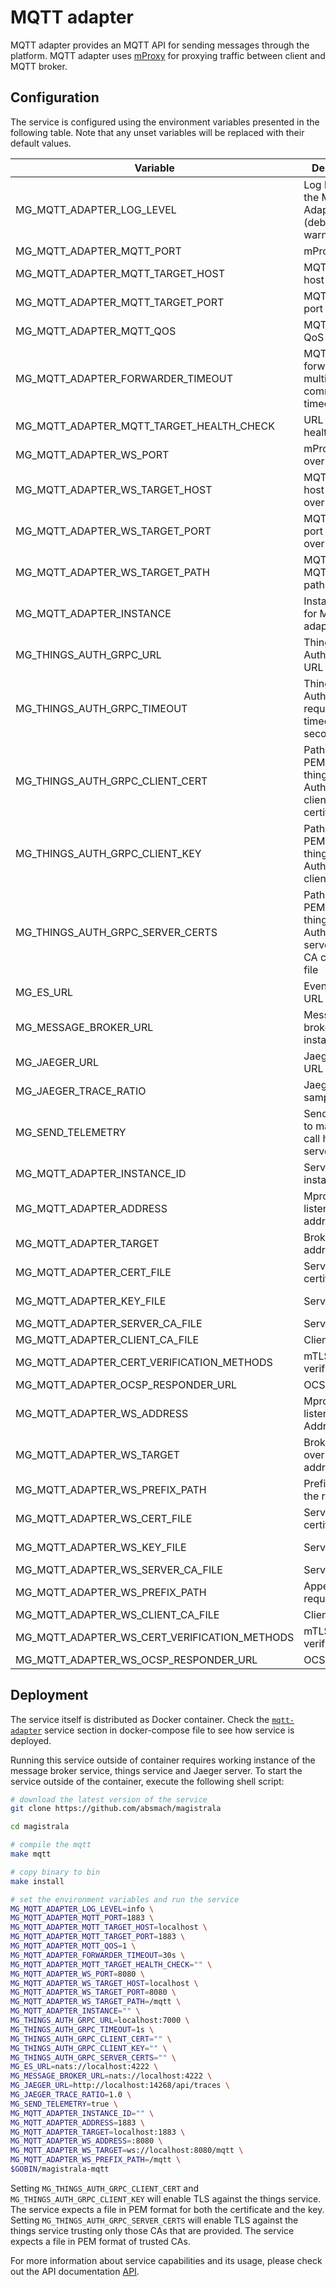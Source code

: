 # MQTT adapter

MQTT adapter provides an MQTT API for sending messages through the platform. MQTT adapter uses [mProxy](https://github.com/absmach/mproxy) for proxying traffic between client and MQTT broker.

## Configuration

The service is configured using the environment variables presented in the following table. Note that any unset variables will be replaced with their default values.

| Variable                                  | Description                                                                        | Default                              |
| ----------------------------------------- | ---------------------------------------------------------------------------------- | ------------------------------------ |
| MG_MQTT_ADAPTER_LOG_LEVEL                 | Log level for the MQTT Adapter (debug, info, warn, error)                          | info                                 |
| MG_MQTT_ADAPTER_MQTT_PORT                 | mProxy port                                                                        | 1883                                 |
| MG_MQTT_ADAPTER_MQTT_TARGET_HOST          | MQTT broker host                                                                   | localhost                            |
| MG_MQTT_ADAPTER_MQTT_TARGET_PORT          | MQTT broker port                                                                   | 1883                                 |
| MG_MQTT_ADAPTER_MQTT_QOS                  | MQTT broker QoS                                                                    | 1                                    |
| MG_MQTT_ADAPTER_FORWARDER_TIMEOUT         | MQTT forwarder for multiprotocol communication timeout                             | 30s                                  |
| MG_MQTT_ADAPTER_MQTT_TARGET_HEALTH_CHECK  | URL of broker health check                                                         | ""                                   |
| MG_MQTT_ADAPTER_WS_PORT                   | mProxy MQTT over WS port                                                           | 8080                                 |
| MG_MQTT_ADAPTER_WS_TARGET_HOST            | MQTT broker host for MQTT over WS                                                  | localhost                            |
| MG_MQTT_ADAPTER_WS_TARGET_PORT            | MQTT broker port for MQTT over WS                                                  | 8080                                 |
| MG_MQTT_ADAPTER_WS_TARGET_PATH            | MQTT broker MQTT over WS path                                                      | /mqtt                                |
| MG_MQTT_ADAPTER_INSTANCE                  | Instance name for MQTT adapter                                                     | ""                                   |
| MG_THINGS_AUTH_GRPC_URL                   | Things service Auth gRPC URL                                                       | <localhost:7000>                     |
| MG_THINGS_AUTH_GRPC_TIMEOUT               | Things service Auth gRPC request timeout in seconds                                | 1s                                   |
| MG_THINGS_AUTH_GRPC_CLIENT_CERT           | Path to the PEM encoded things service Auth gRPC client certificate file           | ""                                   |
| MG_THINGS_AUTH_GRPC_CLIENT_KEY            | Path to the PEM encoded things service Auth gRPC client key file                   | ""                                   |
| MG_THINGS_AUTH_GRPC_SERVER_CERTS          | Path to the PEM encoded things server Auth gRPC server trusted CA certificate file | ""                                   |
| MG_ES_URL                                 | Event sourcing URL                                                                 | <nats://localhost:4222>              |
| MG_MESSAGE_BROKER_URL                     | Message broker instance URL                                                        | <nats://localhost:4222>              |
| MG_JAEGER_URL                             | Jaeger server URL                                                                  | <http://localhost:14268/api/traces>  |
| MG_JAEGER_TRACE_RATIO                     | Jaeger sampling ratio                                                              | 1.0                                  |
| MG_SEND_TELEMETRY                         | Send telemetry to magistrala call home server                                      | true                                 |
| MG_MQTT_ADAPTER_INSTANCE_ID               | Service instance ID                                                                | ""                                   |
| MG_MQTT_ADAPTER_ADDRESS                   | Mproxy listening address                                                           | :1883                                |
| MG_MQTT_ADAPTER_TARGET                    | Broker target address                                                              | vernemq:1883                         |
| MG_MQTT_ADAPTER_CERT_FILE                 | Server certificate file                                                            | /etc/ssl/certs/magistrala-server.crt |
| MG_MQTT_ADAPTER_KEY_FILE                  | Server key file                                                                    | /etc/ssl/certs/magistrala-server.key |
| MG_MQTT_ADAPTER_SERVER_CA_FILE            | Server CA File                                                                     | /etc/ssl/certs/ca.crt                |
| MG_MQTT_ADAPTER_CLIENT_CA_FILE            | Client's CA file                                                                   | etc/ssl/certs/ca.crt                 |
| MG_MQTT_ADAPTER_CERT_VERIFICATION_METHODS | mTLS verification                                                                  | ocsp                                 |
| MG_MQTT_ADAPTER_OCSP_RESPONDER_URL        | OCSP address                                                                       | http://localhost:8080/ocsp           |
|MG_MQTT_ADAPTER_WS_ADDRESS | Mproxy listening Address| :8080 |
 MG_MQTT_ADAPTER_WS_TARGET | Broker MQTT over WS target address| ws://vernemq:8080/mqtt|
| MG_MQTT_ADAPTER_WS_PREFIX_PATH | Prefix path for the requests| /mqtt |
| MG_MQTT_ADAPTER_WS_CERT_FILE | Server certificate file|  /etc/ssl/certs/magistrala-server.crt |
| MG_MQTT_ADAPTER_WS_KEY_FILE | Server key file |   /etc/ssl/certs/magistrala-server.key |
| MG_MQTT_ADAPTER_WS_SERVER_CA_FILE | Server CA file | /etc/ssl/certs/ca.crt|
| MG_MQTT_ADAPTER_WS_PREFIX_PATH | Appended to requests |  /mqtt |
| MG_MQTT_ADAPTER_WS_CLIENT_CA_FILE | Client's CA file | /etc/ssl/certs/ca.crt |
| MG_MQTT_ADAPTER_WS_CERT_VERIFICATION_METHODS | mTLS verification  | ocsp |
| MG_MQTT_ADAPTER_WS_OCSP_RESPONDER_URL |  OCSP address | http://localhost:8080/ocsp|



## Deployment

The service itself is distributed as Docker container. Check the [`mqtt-adapter`](https://github.com/absmach/magistrala/blob/main/docker/docker-compose.yml) service section in docker-compose file to see how service is deployed.

Running this service outside of container requires working instance of the message broker service, things service and Jaeger server.
To start the service outside of the container, execute the following shell script:

```bash
# download the latest version of the service
git clone https://github.com/absmach/magistrala

cd magistrala

# compile the mqtt
make mqtt

# copy binary to bin
make install

# set the environment variables and run the service
MG_MQTT_ADAPTER_LOG_LEVEL=info \
MG_MQTT_ADAPTER_MQTT_PORT=1883 \
MG_MQTT_ADAPTER_MQTT_TARGET_HOST=localhost \
MG_MQTT_ADAPTER_MQTT_TARGET_PORT=1883 \
MG_MQTT_ADAPTER_MQTT_QOS=1 \
MG_MQTT_ADAPTER_FORWARDER_TIMEOUT=30s \
MG_MQTT_ADAPTER_MQTT_TARGET_HEALTH_CHECK="" \
MG_MQTT_ADAPTER_WS_PORT=8080 \
MG_MQTT_ADAPTER_WS_TARGET_HOST=localhost \
MG_MQTT_ADAPTER_WS_TARGET_PORT=8080 \
MG_MQTT_ADAPTER_WS_TARGET_PATH=/mqtt \
MG_MQTT_ADAPTER_INSTANCE="" \
MG_THINGS_AUTH_GRPC_URL=localhost:7000 \
MG_THINGS_AUTH_GRPC_TIMEOUT=1s \
MG_THINGS_AUTH_GRPC_CLIENT_CERT="" \
MG_THINGS_AUTH_GRPC_CLIENT_KEY="" \
MG_THINGS_AUTH_GRPC_SERVER_CERTS="" \
MG_ES_URL=nats://localhost:4222 \
MG_MESSAGE_BROKER_URL=nats://localhost:4222 \
MG_JAEGER_URL=http://localhost:14268/api/traces \
MG_JAEGER_TRACE_RATIO=1.0 \
MG_SEND_TELEMETRY=true \
MG_MQTT_ADAPTER_INSTANCE_ID="" \
MG_MQTT_ADAPTER_ADDRESS=1883 \
MG_MQTT_ADAPTER_TARGET=localhost:1883 \
MG_MQTT_ADAPTER_WS_ADDRESS=:8080 \
MG_MQTT_ADAPTER_WS_TARGET=ws://localhost:8080/mqtt \
MG_MQTT_ADAPTER_WS_PREFIX_PATH=/mqtt \
$GOBIN/magistrala-mqtt
```

Setting `MG_THINGS_AUTH_GRPC_CLIENT_CERT` and `MG_THINGS_AUTH_GRPC_CLIENT_KEY` will enable TLS against the things service. The service expects a file in PEM format for both the certificate and the key. Setting `MG_THINGS_AUTH_GRPC_SERVER_CERTS` will enable TLS against the things service trusting only those CAs that are provided. The service expects a file in PEM format of trusted CAs.

For more information about service capabilities and its usage, please check out the API documentation [API](https://github.com/absmach/magistrala/blob/main/api/asyncapi/mqtt.yml).
